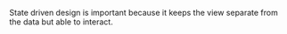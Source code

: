 State driven design is important because it keeps the view separate from the data but able to interact.
